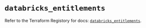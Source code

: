 # `databricks_entitlements`

Refer to the Terraform Registory for docs: [`databricks_entitlements`](https://registry.terraform.io/providers/databricks/databricks/1.18.0/docs/resources/entitlements).
